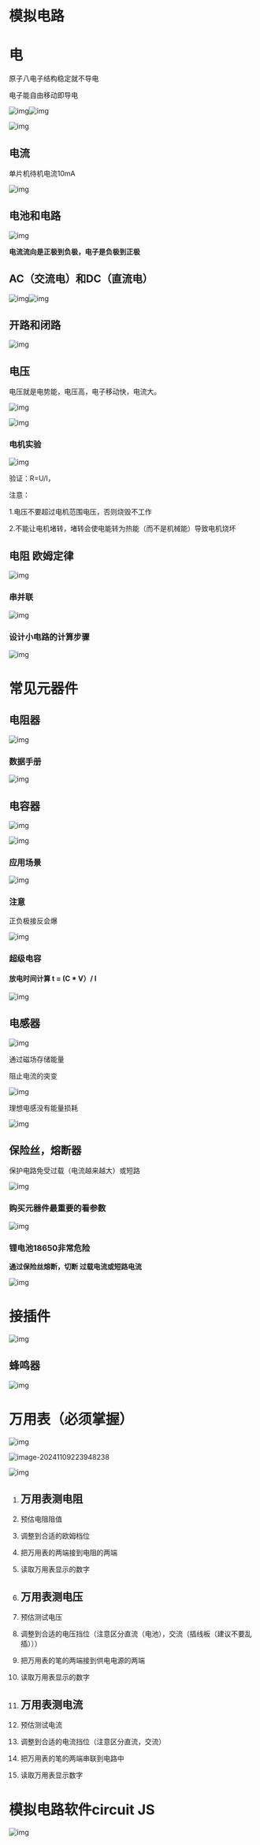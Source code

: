 # 模拟电路

# 电

原子八电子结构稳定就不导电

电子能自由移动即导电

![img](https://acnnv1inzeip.feishu.cn/space/api/box/stream/download/asynccode/?code=YzdkN2VmNzgzMDE1MGVjY2E0M2Q1MzkyMmQxNjRkZDZfR3JxaFNMdE9QNnVxaEZBTVMwWnRyclhwcEtyTG9tSDZfVG9rZW46WHB3d2I0a1gxb0lLdGJ4ZU5XY2NnRTV2bkl4XzE3MzExNjI1NTA6MTczMTE2NjE1MF9WNA)![img](https://acnnv1inzeip.feishu.cn/space/api/box/stream/download/asynccode/?code=ODllNDE4OWE5Y2RiNTQ5YThhNWRmZDFlZTcxMDI0ZWFfd0Znc1hFVjdaOTNlOUFFMGxuVjFOdzdaU2RZQ0lxZXJfVG9rZW46RjlRSGI4WHA4b2QzRDR4cUsyNWNGUnBBbjZmXzE3MzExNjI1NTA6MTczMTE2NjE1MF9WNA)

![img](https://acnnv1inzeip.feishu.cn/space/api/box/stream/download/asynccode/?code=ZjZiODE1ZDBjNTViYTQzNGNhNWY5YTBlY2NhZDUyMGNfZEZuOWg0d1RSejMxTVJyeUQ2WDZod1JzQ3NyTmJQSkJfVG9rZW46WEE1MGJ1eU1nb2RUQjd4dzM2V2NONWNZbm5kXzE3MzExNjI1NTA6MTczMTE2NjE1MF9WNA)

## 电流

单片机待机电流10mA

![img](https://acnnv1inzeip.feishu.cn/space/api/box/stream/download/asynccode/?code=N2NjMDdhNjE2NTk0NjkxZjAzYzE1OTgwNmZmNTk5ZTdfZVJyb1huTnE5VHMzQ0s5b29GV0VIZmVGRlNxTmZNd2FfVG9rZW46WVZBY2JvS1Nsb1pYbnl4bzl2emM3cjhHbkpkXzE3MzExNjI1NTA6MTczMTE2NjE1MF9WNA)

## 电池和电路

![img](https://acnnv1inzeip.feishu.cn/space/api/box/stream/download/asynccode/?code=MjJjY2E0M2ZlMzkyM2M5NDc5YzNhODRlNzcwYzQ2ZThfMzc1RUVDY01neUUySWgyWkJrblo3RVUxZEVFaEV6WDhfVG9rZW46VTZOeGJTd2RRb0sybW54b1RlYmNreWVzbmdiXzE3MzExNjI1NTA6MTczMTE2NjE1MF9WNA)

**电流流向是正极到负极，电子是负极到正极**

## AC（交流电）和DC（直流电）

![img](https://acnnv1inzeip.feishu.cn/space/api/box/stream/download/asynccode/?code=ZDIzMjM2NWRmMGYxMzRjYmQ5NzczY2U2YzNhZDQ4MTlfNHZReWEwbTlmMTNOM1BKTEM0eHJWMXRMU2t1YjVvSXJfVG9rZW46RHVRQmJWb1M1b05WNFV4cEdDQWNJY0RWbjlnXzE3MzExNjI1NTA6MTczMTE2NjE1MF9WNA)![img](https://acnnv1inzeip.feishu.cn/space/api/box/stream/download/asynccode/?code=NmRlNzIyOWE1NTc1NjcwMzNhZDRmNTU3ODllYzY0OTFfYXdmclNLd1dWOU5BblhhblBvUnBQUkp5ZTBCSlFnZWdfVG9rZW46WVBCT2J4bmZubzFhMGR4WjdhU2NJOEdkbjdjXzE3MzExNjI1NTA6MTczMTE2NjE1MF9WNA)

## 开路和闭路

![img](https://acnnv1inzeip.feishu.cn/space/api/box/stream/download/asynccode/?code=MWMxYmU0MTU2Njc5Yzk5ZTY0ZDU5Yzg1NGFkMTY1NTFfcWZzcEZ0WGhVUjViNkgxZURHNFZEQlNVZlhSS2xOVTRfVG9rZW46UDh6V2JvNFBkb01GQjB4dENwR2NaZklGbm14XzE3MzExNjI1NTA6MTczMTE2NjE1MF9WNA)

## 电压

电压就是电势能，电压高，电子移动快，电流大。

![img](https://acnnv1inzeip.feishu.cn/space/api/box/stream/download/asynccode/?code=ZmVlMjk0YTE2ZWQwMjlhM2FiNzAxYTU0N2IwMzk3NThfejRJcnpld0YyZlF1S1cwNEtyb3dIRWZhRWlpaGxlc1hfVG9rZW46U054dmJTV3ZEb200Ymt4NTc5bWNRRUxybmlnXzE3MzExNjI1NTA6MTczMTE2NjE1MF9WNA)

![img](https://acnnv1inzeip.feishu.cn/space/api/box/stream/download/asynccode/?code=OTljOWFmN2JjY2E2ZjU5MDM3NzQ2YzlkYTI2YWUxZWRfaXFUdG9BbE9vZ29JTmNhSTRzVUxVaVZ6M0MxZHY3MnpfVG9rZW46UElidWJPdmhub1Z2RUR4WTVPd2MxczhybkViXzE3MzExNjI1NTA6MTczMTE2NjE1MF9WNA)

### 电机实验

![img](https://acnnv1inzeip.feishu.cn/space/api/box/stream/download/asynccode/?code=NmUzZDJkY2M5OWRmMDk5ZTE0YjBiZjNlNzhiZTg0ZTVfamFRdjEyVFk2eUh2UUNzalJQcFl5U1A4b3Z0cHJibTFfVG9rZW46SjZReWI0MGhlb0tIVTZ4Y3FnUGNUdWVBbmhkXzE3MzExNjI1NTA6MTczMTE2NjE1MF9WNA)

验证：R=U/I，

注意：

1.电压不要超过电机范围电压，否则烧毁不工作

2.不能让电机堵转，堵转会使电能转为热能（而不是机械能）导致电机烧坏

## 电阻 欧姆定律

![img](https://acnnv1inzeip.feishu.cn/space/api/box/stream/download/asynccode/?code=MDU0NGNmNzI5MzIyNDgzMDczZmI1Zjk5YjI4ZjY5ZjZfUXFMWVNEZlk3T0tZT1lQQ282RDBjdFBCeU9abzZwTHhfVG9rZW46TVlpUGJXVGpwb0pLU0p4bmN2WGNZQ1hsblBiXzE3MzExNjI1NTA6MTczMTE2NjE1MF9WNA)

### 串并联

![img](https://acnnv1inzeip.feishu.cn/space/api/box/stream/download/asynccode/?code=MWVmY2Q5MDQ4NTliMjdmMWM4NjcyYWU5Mzk4NGQ3YzVfaWJreVdna29aT2Uyb2hlUThKcVlUMDVKcWlpNDVVR1JfVG9rZW46UGZHMGJISXVkb0JseE54RERXNWM4V2l5bkZnXzE3MzExNjI1NTA6MTczMTE2NjE1MF9WNA)

### 设计小电路的计算步骤

![img](https://acnnv1inzeip.feishu.cn/space/api/box/stream/download/asynccode/?code=ZDFhODQ1Y2FmZTBjMWQ1ZDYwMGI4ODNmNWJlNzBlZTZfbmp1WGYwWUlxTWVoMEZoRjVMY0toV1hTbmd6WEVuNVpfVG9rZW46WWIwVGIwSXg4b1dZMG94MzY0b2NzNEM4blBoXzE3MzExNjI1NTA6MTczMTE2NjE1MF9WNA)

# 常见元器件

## 电阻器

![img](https://acnnv1inzeip.feishu.cn/space/api/box/stream/download/asynccode/?code=NTliNTg5NzQ5MTNhNDhiODAxZjcwYWM3YmYxOTc1YTBfWGpON3p4Z3VXVVN0Vk9jTEFRZ29KMWdGN2NxcWJlUjJfVG9rZW46UVdBd2I5ZUIwb0pDaFh4Q29OeGNHbWdHbmxiXzE3MzExNjI1NTA6MTczMTE2NjE1MF9WNA)

### 数据手册

![img](https://acnnv1inzeip.feishu.cn/space/api/box/stream/download/asynccode/?code=NjI5NzU4MGY4ODRmMjk4NzgzOGI4YTc3YTk1NjAyOWZfRGxiQTdDdUpQcmhVTk4yWGlRc284c2V0TEt3NzZ3SlpfVG9rZW46UFlhSWJZMjJwb2VxN2V4b1NiS2NNV0xwbkRmXzE3MzExNjI1NTA6MTczMTE2NjE1MF9WNA)

## 电容器

![img](https://acnnv1inzeip.feishu.cn/space/api/box/stream/download/asynccode/?code=OWY1YjNmNTljMTg0YjhhNDY2YWQ5NWVjODhkOWQ0MjhfSnA4UE9NMVRDcWYzYzBESUhSblhlRnBqV2wxTmdOOW5fVG9rZW46Qm9GY2J6U0Zxb1NFNlp4Mno2TWNtNThmbjBmXzE3MzExNjI1NTA6MTczMTE2NjE1MF9WNA)

![img](https://acnnv1inzeip.feishu.cn/space/api/box/stream/download/asynccode/?code=NWU2ZGU4M2ZiY2FhZDUzOGEyMTY4ZGM1MGMyNjg3NjNfaXFZS0k5YWk0RHF3d2FIQ1A1VlAybTV0UFE0MXFQaE1fVG9rZW46VUhDVmI4cTFIb3hNYnN4NXdra2NnclRQbnpkXzE3MzExNjI1NTA6MTczMTE2NjE1MF9WNA)

### 应用场景

![img](https://acnnv1inzeip.feishu.cn/space/api/box/stream/download/asynccode/?code=MmI1OWYwNmM1MmNhNWVlZjUyMjZmYTRmNjI3ZmRjNzNfSjY0UjNDd1FXeUM5R2RibEdFVzlQNUgzUFpyRUl5M3pfVG9rZW46VGRKNmJxRDJBb29Qd0l4azRSVmNUM1FPbk9nXzE3MzExNjI1NTA6MTczMTE2NjE1MF9WNA)

### 注意

正负极接反会爆

![img](https://acnnv1inzeip.feishu.cn/space/api/box/stream/download/asynccode/?code=NjI1MGM0MmEwYzA3MjY0ZGRmZWIwNzQ0MGFmNjE3MzJfWHBDc3YxYlA1R1JDaDJWTk16aFA1QlZ6ZTJZc3IzZDlfVG9rZW46Q1MyVmJpUGNFb2YyRnF4UUtLaGNIeEcybnlmXzE3MzExNjI1NTA6MTczMTE2NjE1MF9WNA)

### 超级电容

#### 放电时间计算 t = (C * V）/ I

![img](https://acnnv1inzeip.feishu.cn/space/api/box/stream/download/asynccode/?code=ZjA0MTAyOGU0NzUxYmVhYzUyNjgxOTk3M2JiZWQ0YTlfZ2Z0WXRJSzBpclB4VFZPN3lEb2NuRDNic2Z5MUdZRHRfVG9rZW46VXBabGJvUWI1b2hWN1J4NHFhNmNlNzdSbmRjXzE3MzExNjI1NTA6MTczMTE2NjE1MF9WNA)

## 电感器

![img](https://acnnv1inzeip.feishu.cn/space/api/box/stream/download/asynccode/?code=ODhlNmM4ZTVjNDI1NDYwYTcwNzhjZTYyODY1MmI3YjZfV3NFQk5Ja01IcExjQTF2aWJZQW92ZnN0aUZZbmxTalJfVG9rZW46U0dITmI0Mm1mb21mZHZ4ZmFOWmN3ckh2bkpjXzE3MzExNjI1NTA6MTczMTE2NjE1MF9WNA)

通过磁场存储能量

阻止电流的突变

![img](https://acnnv1inzeip.feishu.cn/space/api/box/stream/download/asynccode/?code=YmIzOWU2ZDE0ZTIyYzA3MzUwODU4YWI0Yjk2NTEyY2RfNjVuTXFObWE0cjNUcVVyMjRiQzVWT3hRRjVqS0R2Mk5fVG9rZW46U1czNmJCQmRrb080RHd4Y1lwNmMyak1nbnpjXzE3MzExNjI1NTA6MTczMTE2NjE1MF9WNA)

理想电感没有能量损耗

![img](https://acnnv1inzeip.feishu.cn/space/api/box/stream/download/asynccode/?code=YzhkNTZhMzZkMTk5Y2E5MzU2MTRmYzY5ZjM0YzUwOTdfQ1YyMlZqaHBkM3JmMEQ5WFk0WDVwaExMTXhxNGFGSzFfVG9rZW46SzVvSGJERXFub3lucUx4ZHNpQ2Nyb0ltbjdJXzE3MzExNjI1NTA6MTczMTE2NjE1MF9WNA)

## 保险丝，熔断器

保护电路免受过载（电流越来越大）或短路

![img](https://acnnv1inzeip.feishu.cn/space/api/box/stream/download/asynccode/?code=NDI5ZjY2ODU5NDA3MzkwNzYxNTM2OThjY2ZmZDQyNzNfS1JENjBTa1YyZDM5YklNVmFxMUs2c040N3VTMkE0UVFfVG9rZW46R3luWmJKRmxzb2V0clp4UDF4b2NKdnV3bjNiXzE3MzExNjI1NTA6MTczMTE2NjE1MF9WNA)

### 购买元器件最重要的看参数

![img](https://acnnv1inzeip.feishu.cn/space/api/box/stream/download/asynccode/?code=ZDc3NjlhOWM3M2VjNGVlZDBlY2Q3OGFiNzgyY2U3YzZfMGt0bkk4a0lhc0ZwUklDcUFaaU5pN3VUVExzWHdEUE9fVG9rZW46Uk1xQWJ4NGNFb0Iyamd4bzREaGNIMVBtbldnXzE3MzExNjI1NTA6MTczMTE2NjE1MF9WNA)

### 锂电池18650非常危险

**通过保险丝熔断，切断 过载电流或短路电流**

![img](https://acnnv1inzeip.feishu.cn/space/api/box/stream/download/asynccode/?code=MTI0OWRhZGNlNzkyNjdhYjBhOTMxODllOTUwMzUwZDlfYTVLVXlnc29haGhTS29sMUhreFR0T3RiZmtodk42V2FfVG9rZW46WjdpN2JadldHb2RtM0l4Snl0OWNvVUpVbmp2XzE3MzExNjI1NTA6MTczMTE2NjE1MF9WNA)

# 接插件

![img](https://acnnv1inzeip.feishu.cn/space/api/box/stream/download/asynccode/?code=NzZmM2NmN2ZlYjYzMzMzZTRiZDY0Njg0OWM1MDk1ZTVfT2J6R214QnBvNjJ0ZzgyNXBSZW1TM2I0QUdRYTQwWkRfVG9rZW46T09weGJuaTdNb0tMWTB4eVR5Y2NqTEZpblhiXzE3MzExNjI1NTA6MTczMTE2NjE1MF9WNA)

## 蜂鸣器

![img](https://acnnv1inzeip.feishu.cn/space/api/box/stream/download/asynccode/?code=MmNkNDA5MmY2NWJkODk1NTE0ZWNkYWNlOTI4N2Q4MGNfSGFremNhcmlaMWZxeldzY01ydWlia08wcFk0THVsbktfVG9rZW46Q2E4OWJCWFZWb2hrMGN4RDZQcmNGellSbmdkXzE3MzExNjI1NTA6MTczMTE2NjE1MF9WNA)

# 万用表（必须掌握）

![img](https://acnnv1inzeip.feishu.cn/space/api/box/stream/download/asynccode/?code=ZmQxZDQ3ZDFiMDk3NWZiZGQzNTI1NWYwYTVhZWY0NmFfWWJRY1gyNHpIR2lvVEJROHVsN0FGT252STFTdEZRZmlfVG9rZW46UDV0bWJEUlFubzFlMnp4VUxvUmNoNm80bmZlXzE3MzExNjI1NTA6MTczMTE2NjE1MF9WNA)

![image-20241109223948238](.\img\image-20241109223948238.png)

![img](https://acnnv1inzeip.feishu.cn/space/api/box/stream/download/asynccode/?code=MjYwY2ZiMTdhOWViYjk1NjVmOTk5ZTM0NWNlMGVkY2FfaTFhTmE5cldaUUl3MzU0SXR4aTRqenhmSGxwRTVoU21fVG9rZW46UGJXc2I1REFvbzhyUEt4NFl6VmNzazdrbnllXzE3MzExNjI1NTA6MTczMTE2NjE1MF9WNA)

1. ## 万用表测电阻

1. 预估电阻阻值
2. 调整到合适的欧姆档位
3. 把万用表的两端接到电阻的两端
4. 读取万用表显示的数字

1. ## 万用表测电压

1. 预估测试电压
2. 调整到合适的电压挡位（注意区分直流（电池），交流（插线板（建议不要乱插）））
3. 把万用表的笔的两端接到供电电源的两端
4. 读取万用表显示的数字

1. ## 万用表测电流

1. 预估测试电流
2. 调整到合适的电流挡位（注意区分直流，交流）
3. 把万用表的笔的两端串联到电路中
4. 读取万用表显示数字

# 模拟电路软件circuit JS

![img](https://acnnv1inzeip.feishu.cn/space/api/box/stream/download/asynccode/?code=NGIxZTU1MTc0Mzg4MTdjYzQyNjc2MmM2YmZmNGU5NDlfWmJGWk82OFJKUDRLc1lTMFdncFUyTm5URVVYNXRlUDZfVG9rZW46UW9oc2JLVWkxb2Ryd0J4RjFXRGNNTnR6bndnXzE3MzExNjI1NTA6MTczMTE2NjE1MF9WNA)